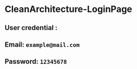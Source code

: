 # CleanArchitecture-LoginPage

## User credential :
##    Email: ```example@mail.com```
##    Password: ```12345678```

